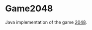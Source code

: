 # Game2048
Java implementation of the game [2048](https://en.wikipedia.org/wiki/2048_(video_game)).
